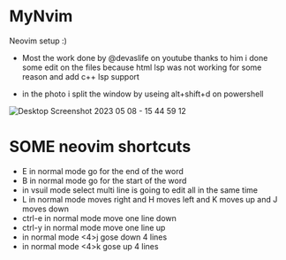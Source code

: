 # MyNvim
Neovim setup :)
* Most the work done by @devaslife on youtube thanks to him 
i done some edit on the files because html lsp was not working for some reason and add c++ lsp support

- in the photo i split the window by useing alt+shift+d on powershell 

![Desktop Screenshot 2023 05 08 - 15 44 59 12](https://user-images.githubusercontent.com/117045051/236830273-30403b0a-abb9-41be-950d-97df40ae2bc7.png)

# SOME neovim shortcuts 

* E in normal mode go for the end of the word
* B in normal mode go for the start of the word
* in vsuil mode select multi line is going to edit all in the same time  
* L in normal mode moves right and H moves left and K moves up and J moves down 
* ctrl-e in normal mode move one line down 
* ctrl-y in normal mode move one line up
* in normal mode <4>j gose down 4 lines 
* in normal mode <4>k gose up 4 lines 
